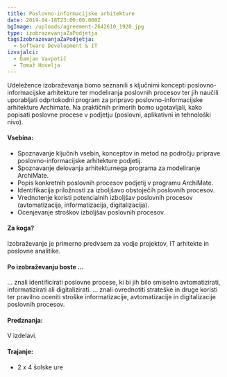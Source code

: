 ```yaml
---
title: Poslovno-informacijske arhitekture
date: 2019-04-18T23:00:00.000Z
bgImage: /uploads/agreement-2642610_1920.jpg
type: izobrazevanjaZaPodjetja
tagsIzobrazevanjaZaPodjetja:
  - Software Development & IT
izvajalci:
  - Damjan Vavpotič
  - Tomaž Hovelja
---
```

Udeležence izobraževanja bomo seznanili s ključnimi koncepti poslovno-informacijske arhitekture ter modeliranja poslovnih procesov ter jih naučili uporabljati odprtokodni program za pripravo poslovno-informacijske arhitekture Archimate. Na praktičnih primerih bomo ugotavljali, kako popisati poslovne procese v podjetju (poslovni, aplikativni in tehnološki nivo). 

#### Vsebina:

* Spoznavanje ključnih vsebin, konceptov in metod na področju priprave poslovno-informacijske arhitekture podjetij.
* Spoznavanje delovanja arhitekturnega programa za modeliranje ArchiMate.
* Popis konkretnih poslovnih procesov podjetij v programu ArchiMate.
* Identifikacija priložnosti za izboljšavo obstoječih poslovnih procesov.
* Vrednotenje koristi potencialnih izboljšav poslovnih procesov (avtomatizacija, informatizacija, digitalizacija).
* Ocenjevanje stroškov izboljšav poslovnih procesov.

#### Za koga?

Izobraževanje je primerno predvsem za vodje projektov, IT arhitekte in poslovne analitike.

#### Po izobraževanju boste ...

... znali identificirati poslovne procese, ki bi jih bilo smiselno avtomatizirati, informatizirati ali digitalizirati.
... znali ovrednotiti strateške in druge koristi ter pravilno oceniti stroške informatizacije, avtomatizacije in digitalizacije poslovnih procesov.

#### Predznanja:

V izdelavi.

#### Trajanje:

* 2 x 4 šolske ure
